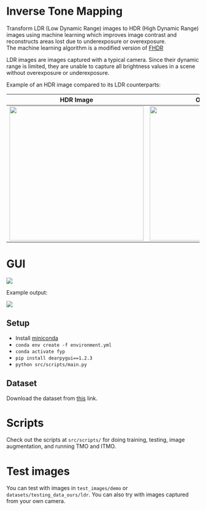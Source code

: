 # Inverse Tone Mapping
Transform LDR (Low Dynamic Range) images to HDR (High Dynamic Range) images using machine learning which improves image 
contrast and reconstructs areas lost due to underexposure or overexposure.  
The machine learning algorithm is a modified version of [FHDR](https://github.com/mukulkhanna/FHDR)

LDR images are images captured with a typical camera. Since their dynamic range is limited, they are unable to capture 
all brightness values in a scene without overexposure or underexposure. 

Example of an HDR image compared to its LDR counterparts: 

| HDR Image | Overexposure | Underexposure |
|:--:|:--:|:--:|
|<img src="./docs/hdr.jpg" width=350></img>|<img src="./docs/overexposure.jpg" width=350></img>|<img src="./docs/underexposure.jpg" width=350></img>|

# GUI

![](./docs/gui1.png)

Example output: 

![](./docs/gui2.png)

## Setup
- Install [miniconda](https://docs.conda.io/en/latest/miniconda.html)
- `conda env create -f environment.yml` 
- `conda activate fyp`
- `pip install dearpygui==1.2.3`
- `python src/scripts/main.py`

## Dataset
Download the dataset from [this](https://drive.google.com/file/d/1EwVvrWESQlXJ87E6JvTwFG_7arEoBZMz/view?usp=sharing) link.

# Scripts
Check out the scripts at `src/scripts/` for doing training, testing, image augmentation, and running TMO and ITMO.

# Test images
You can test with images in `test_images/demo` or `datasets/testing_data_ours/ldr`. You can also try with images captured
from your own camera.  
